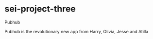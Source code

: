 # sei-project-three

Pubhub

Pubhub is the revolutionary new app from Harry, Olivia, Jesse and Atilla
